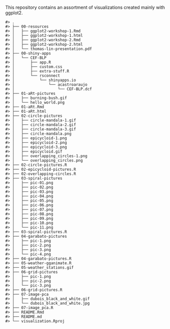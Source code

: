 
<!-- README.md is generated from README.Rmd. Please edit that file -->

This repository contains an assortment of visualizations created mainly
with ggplot2.

    #> .
    #> ├── 00-resources
    #> │   ├── ggplot2-workshop-1.Rmd
    #> │   ├── ggplot2-workshop-1.html
    #> │   ├── ggplot2-workshop-2.Rmd
    #> │   ├── ggplot2-workshop-2.html
    #> │   └── thomas-lin-presentation.pdf
    #> ├── 00-shiny-apps
    #> │   └── CEF-BLP
    #> │       ├── app.R
    #> │       ├── custom.css
    #> │       ├── extra-stuff.R
    #> │       └── rsconnect
    #> │           └── shinyapps.io
    #> │               └── acastroaraujo
    #> │                   └── CEF-BLP.dcf
    #> ├── 01-aRt-pictures
    #> │   ├── burning-bush.gif
    #> │   └── hello_world.png
    #> ├── 01-aRt.Rmd
    #> ├── 01-aRt.html
    #> ├── 02-circle-pictures
    #> │   ├── circle-mandala-1.gif
    #> │   ├── circle-mandala-2.gif
    #> │   ├── circle-mandala-3.gif
    #> │   ├── circle-mandala.png
    #> │   ├── epicycloid-1.png
    #> │   ├── epicycloid-2.png
    #> │   ├── epicycloid-3.png
    #> │   ├── epicycloid.gif
    #> │   ├── overlapping_circles-1.png
    #> │   └── overlapping_circles.png
    #> ├── 02-circle-pictures.R
    #> ├── 02-epicycloid-pictures.R
    #> ├── 02-overlapping-circles.R
    #> ├── 03-spiral-pictures
    #> │   ├── pic-01.png
    #> │   ├── pic-02.png
    #> │   ├── pic-03.png
    #> │   ├── pic-04.png
    #> │   ├── pic-05.png
    #> │   ├── pic-06.png
    #> │   ├── pic-07.png
    #> │   ├── pic-08.png
    #> │   ├── pic-09.png
    #> │   ├── pic-10.png
    #> │   └── pic-11.png
    #> ├── 03-spiral-pictures.R
    #> ├── 04-garabato-pictures
    #> │   ├── pic-1.png
    #> │   ├── pic-2.png
    #> │   ├── pic-3.png
    #> │   └── pic-4.png
    #> ├── 04-garabato-pictures.R
    #> ├── 05-weather-gganimate.R
    #> ├── 05-weather_stations.gif
    #> ├── 06-grid-pictures
    #> │   ├── pic-1.png
    #> │   ├── pic-2.png
    #> │   └── pic-3.png
    #> ├── 06-grid-pictures.R
    #> ├── 07-image-pca
    #> │   ├── dubois_black_and_white.gif
    #> │   └── dubois_black_and_white.jpg
    #> ├── 07-image_pca.R
    #> ├── README.Rmd
    #> ├── README.md
    #> └── visualization.Rproj
